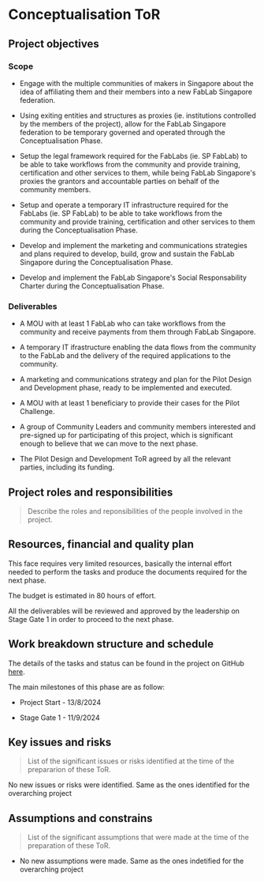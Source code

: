 # Conceptualisation ToR

## Project objectives

### Scope

- Engage with the multiple communities of makers in Singapore about the idea of affiliating them and their members into a new FabLab Singapore federation.

- Using exiting entities and structures as proxies (ie. institutions controlled by the members of the project), allow for the FabLab Singapore federation to be temporary governed and operated through the Conceptualisation Phase.

- Setup the legal framework required for the FabLabs (ie. SP FabLab) to be able to take workflows from the community and provide training, certification and other services to them, while being FabLab Singapore's proxies the grantors and accountable parties on behalf of the community members.

- Setup and operate a temporary IT infrastructure required for the FabLabs (ie. SP FabLab) to be able to take workflows from the community and provide training, certification and other services to them during the Conceptualisation Phase.

- Develop and implement the marketing and communications strategies and plans required to develop, build, grow and sustain the FabLab Singapore during the Conceptualisation Phase.

- Develop and implement the FabLab Singapore's Social Responsability Charter during the Conceptualisation Phase.

### Deliverables

* A MOU with at least 1 FabLab who can take workflows from the community and receive payments from them through FabLab Singapore.

* A temporary IT ifrastructure enabling the data flows from the community to the FabLab and the delivery of the required applications to the community.

* A marketing and communications strategy and plan for the Pilot Design and Development phase, ready to be implemented and executed.

* A MOU with at least 1 beneficiary to provide their cases for the Pilot Challenge.

* A group of Community Leaders and community members interested and pre-signed up for participating of this project, which is significant enough to believe that we can move to the next phase.

* The Pilot Design and Development ToR agreed by all the relevant parties, including its funding.

## Project roles and responsibilities

> Describe the roles and reponsibilities of the people involved in the project.

## Resources, financial and quality plan

This face requires very limited resources, basically the internal effort needed to perform the tasks and produce the documents required for the next phase.

The budget is estimated in 80 hours of effort.

All the deliverables will be reviewed and approved by the leadership on Stage Gate 1 in order to proceed to the next phase.

## Work breakdown structure and schedule

The details of the tasks and status can be found in the project on GitHub [here](https://github.com/orgs/FabLabSG/projects/2).

The main milestones of this phase are as follow:

- Project Start - 13/8/2024

- Stage Gate 1 - 11/9/2024

## Key issues and risks

> List of the significant issues or risks identified at the time of the prepararion of these ToR.

No new issues or risks were identified. Same as the ones identified for the overarching project

## Assumptions and constrains

> List of the significant assumptions that were made at the time of the preparation of these ToR.

- No new assumptions were made. Same as the ones indetified for the overarching project

